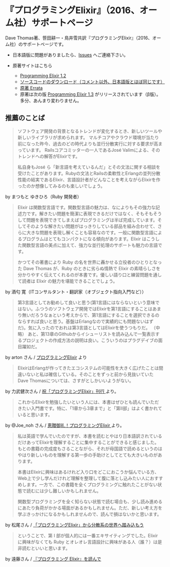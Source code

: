 # 『プログラミングElixir』（2016、オーム社）サポートページ

Dave Thomas著、笹田耕一・鳥井雪共訳『プログラミングElixir』（2016、オーム社）のサポートページです。

* 日本語版に問題がありましたら、[Issues](https://github.com/ohmsha/programming-elixir-ja/issues) へご連絡下さい。

* 原著サイトはこちら
  * [Programming Elixir 1.2](https://pragprog.com/book/elixir12/programming-elixir-1-2)
  * [ソースコードのダウンロード（コメント以外、日本語版とほぼ同じです）](https://pragprog.com/titles/elixir12/source_code)
  * [原著 Errata](https://pragprog.com/titles/elixir12/errata)
  * 原著は次の版 [Programming Elixir 1.3](https://pragprog.com/book/elixir13/programming-elixir-1-3) がリリースされています（β版）。多分、あんまり変わりません。

## 推薦のことば

> ソフトウェア開発の背景となるトレンドが変化するとき、新しいツールや新しいライブラリが求められます。
> マルチコアやクラウド環境が当たり前になった昨今、過去のどの時代よりも並行分散実行に対する要求が高まっています。
> Railsコアコミッターの一人であるJosé  Valimによる、そのトレンドへの解答がElixirです。
> 
> 私自身もJosé ら「新言語を考えているんだ」とその文法に関する相談を受けたことがあります。Rubyの文法とRailsの柔軟性とErlangの並列分散性能の結実であるElixir、言語設計者がどんなことを考えながらElixirを作ったのか想像してみるのも楽しいでしょう。

by まつもと ゆきひろ（Ruby 開発者）

> 	Elixir は関数型言語です。関数型言語の魅力は、なによりもその強力な記述力です。解きたい問題を簡潔に表現できるだけではなく、そもそもそうして問題を表現できてしまえばプログラミングは半ば完成しています。そしてそのような解きたい問題がはっきりしている部品を組み合わせて、さらに大きな問題を表現し解くことも容易なのです。一般に関数型言語によるプログラムはとてもコンパクトになる傾向があります。Elixir はこうした関数型言語の美点に加えて、強力な並行処理のサポートも魅力の言語です。
>
> 	かつてその著書により Ruby の名を世界に轟かせる立役者のひとりとなった Dave Thomas が、Ruby のときに劣らぬ情熱で Elixir の素晴らしさを分かりやすく伝えてくれるのが本書です。優しい語り口と練習問題を通して読者は Elixir の魅力を堪能できることでしょう。

by 酒匂 寛（ITコンサルタント・翻訳家（オブジェクト指向入門など））

> 第3言語としてお勧めして良いと思う(第1言語にはならないという意味ではない。ふつうのソフトウェア開発ではElixirを第1言語にすることはあまり無いだろうなぁという考えからで、第1言語にすることを選択できるのならすれば良いと思う。基盤はErlangなので実績的にも問題ないはずだ)。気に入ったのでおれは第3言語としてはElixirを使うつもりだ。
> （中略）
>  あと、第13章のGithubからイシューリストを読み込んで一覧表示するプロジェクトの作成方法の説明は良い。こういうのはプラグデイブの面目躍如だ。 

by arton さん / [プログラミングElixir](https://www.artonx.org/diary/20160817.html) より

> ElixirはErlangが作ってきたエコシステムの可能性を大きく広げたことは間違いないと私は確信している。そのことをずっと前から見抜いていたDave Thomasについては、さすがとしかいいようがない。

by 力武健次さん / [ 祝「プログラミングElixir」刊行 ](https://heikou-konton.blogspot.jp/2016/08/programming-elixir-ja.html) より。

> これからElixirを勉強したいという人には、本書はぜひとも読んでいただきたい入門書です。特に、「1章から3章まで」と「第II部」はよく書かれていると思います。

by @Joe_noh さん / [ 恵贈御礼！プログラミングElixir ](http://tech.pepabo.com/2016/08/19/programming-elixir/) より。

> 私は英語で学んでいたのですが、本書を読むとやはり日本語訳されているだけあってElixirを理解することに集中することができると感じました。もとの書籍の完成度もさることながら、それが母国語で読めるというのはやはり新しいものを理解する第一歩の手助けとしてとても大きいものがあります。
>
> 本書はElixirに興味はあるけれど入り口をどこにおこうか悩んでいる方、Web上で少し学んだけれど理解を整理して腹に落とし込みたい人におすすめします。一方で、この書籍を全くプログラミングに触れたことがない状態で読むには少し難しいかもしれません。
>
> 関数型プログラミングを全く知らない状態で読む場合も、少し読み進めるにあたり負荷がかかる場面があるかもしれません。ただ、新しい考え方を学ぶきっかけになるかもしれませんので、読んで損はないかと思います。

by 松尾さん / [「プログラミングElixir」から分散系の世界へ踏み込もう](http://techlife.cookpad.com/entry/2016/08/19/170726)

> ということで、第 I 部が個人的には一番エキサイティングでした。Elixir に興味がなくても Ruby とオレオレ言語設計に興味がある人（誰？）は是非読むといいと思います。

by 遠藤さん / [『プログラミング Elixir』を読んで](http://d.hatena.ne.jp/ku-ma-me/20160822/p2)
